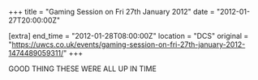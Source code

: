 +++
title = "Gaming Session on Fri 27th January 2012"
date = "2012-01-27T20:00:00Z"

[extra]
end_time = "2012-01-28T08:00:00Z"
location = "DCS"
original = "https://uwcs.co.uk/events/gaming-session-on-fri-27th-january-2012-1474489059311/"
+++

GOOD THING THESE WERE ALL UP IN TIME

